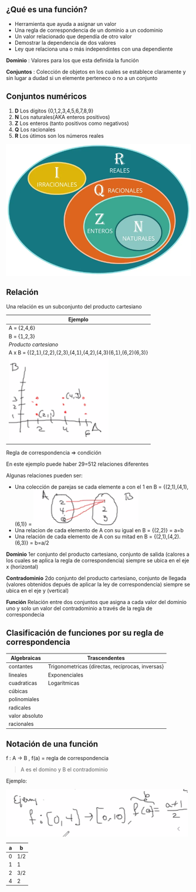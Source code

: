 ## ¿Qué es una función?

- Herramienta que ayuda a asignar un valor
- Una regla de correspondencia de un dominio a un codominio
- Un valor relacionado que dependía de otro valor
- Demostrar la dependencia de dos valores
- Ley que relaciona una o más independintes con una dependiente

**Dominio** : Valores para los que esta definida la función

**Conjuntos** : Colección de objetos en los cuales se establece claramente y sin lugar a dudad si un elemente perteneco o no a un conjunto

## Conjuntos numéricos

1. **D** Los dígitos {0,1,2,3,4,5,6,7,8,9}
2. **N** Los naturales(AKA enteros positivos)
3. **Z** Los enteros (tanto positivos como negativos) 
4. **Q** Los racionales
4. **R** Los útimos son los números reales

<img src="./img/2021-08-20-10-16.webp">

## Relación

Una relación es un subconjunto del producto cartesiano

**Ejemplo** |
--- | 
A = {2,4,6} |
B = {1,2,3} |
*Producto cartesiano* |
A x B = {(2,1),(2,2),(2,3),(4,1),(4,2),(4,3)(6,1),(6,2)(6,3)} |
<img src="./img/2021-08-20-10-25.png"> |

Regla de correspondencia => condición

En este ejemplo puede haber 29=512 relaciones diferentes

Algunas relaciones pueden ser:

- Una colección de parejas se cada elemente a con el 1 en B = {(2,1),(4,1),(6,1)} = <img src="./img/2021-08-20-10-27.png">
- Una relacion de cada elemento de A con su igual en B = {(2,2)} = a=b
- Una relación de cada elemento de A con su mitad en B = {(2,1),(4,2).(6,3)} = b=a/2

**Dominio** 1er conjunto del producto cartesiano, conjunto de salida (calores a los cuales se aplica la regla de correspondencia) siempre se ubica en el eje x (horizontal)

**Contradominio** 2do conjunto del producto cartesiano, conjunto de llegada (valores obtenidos depués de aplicar la ley de correspondencia) siempre se ubica en el eje y (vertical)

**Función** Relación entre dos conjuntos que asigna a cada valor del dominio uno y solo un valor del contradominio a través de la regla de correspondecia

## Clasificación de funciones por su regla de correspondencia

Algebraicas | Trascendentes
--- | ---
contantes | Trigonometricas {directas, reciprocas, inversas}
lineales | Exponenciales
cuadraticas | Logarítmicas
cúbicas |
polinomiales |
radicales |
valor absoluto |
racionales |

## Notación de una función

f : A -> B , f(a) = regla de correspondencia
> A es el domino y B el contradominio

Ejemplo:

<img src="./img/2021-08-20-10-53.png">

a | b 
--- | --- 
0 | 1/2
1 | 1
2 | 3/2
4 | 2